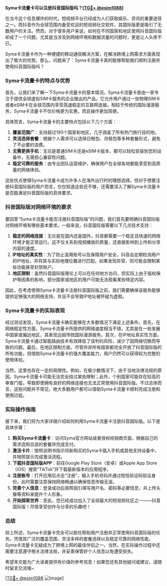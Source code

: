 **Syma卡流量卡可以注册抖音国际版吗？[[TG💪+ @esim1088](https://t.me/s/esim1088)]**

在当今这个信息爆炸的时代，短视频平台已经成为人们获取娱乐、资讯的重要途径之一。而抖音作为全球范围内备受欢迎的短视频社交软件，其国际版更是吸引了无数用户的关注。然而，对于很多用户来说，如何在不同国家和地区使用抖音国际版却成了一个问题。尤其是当涉及到网络环境和数据流量的问题时，更是让人头疼不已。

Syma卡流量卡作为一种便捷的移动通信解决方案，在解决跨境上网需求方面表现出了极大的优势。那么，问题来了：Syma卡流量卡真的能够帮助我们顺利注册并使用抖音国际版吗？

### Syma卡流量卡的特点与优势

首先，让我们来了解一下Syma卡流量卡的基本情况。Syma卡流量卡是由一家专注于提供全球虚拟SIM卡服务的企业推出的产品，它允许用户通过一张物理SIM卡或者eSIM卡在全球范围内享受高速稳定的互联网连接。相较于传统的国际漫游服务，Syma卡流量卡不仅价格更为实惠，而且操作更加简便。

具体而言，Syma卡流量卡的主要特点包括以下几个方面：

1. **覆盖范围广**：支持超过190个国家和地区，几乎涵盖了所有热门旅行目的地。
2. **灵活选择套餐**：根据个人需求可以选择日租包、月租包等多种套餐形式，避免了不必要的浪费。
3. **无需更换手机**：无论是普通SIM卡还是eSIM卡版本，都可以轻松安装到您的设备中，无需担心兼容性问题。
4. **稳定可靠的服务**：由专业团队运营维护，确保用户在全球各地都能享受到高质量的网络体验。

这些优点使得Syma卡流量卡成为许多人在海外出行时的理想选择。但对于想要注册抖音国际版的用户而言，仅仅知道这些还不够，还需要深入了解Syma卡流量卡是否能满足抖音国际版的具体要求。

### 抖音国际版对网络环境的要求

要回答“Syma卡流量卡能否注册抖音国际版”的问题，我们首先要明确抖音国际版对网络环境有哪些基本要求。一般来说，抖音国际版需要以下几点技术支持：

1. **稳定的网络连接**：无论是在国内还是国外，抖音都需要一个稳定且快速的网络环境才能正常运行。这不仅关系到视频播放的质量，还直接影响到上传和分享内容的速度。
2. **IP地址的真实性**：为了防止滥用账号以及保障用户安全，抖音会定期检测用户的IP地址，并将其与实际地理位置进行匹配。如果发现异常，则可能会限制某些功能甚至封禁账户。
3. **地区限制**：虽然抖音国际版理论上可以在任何地方访问，但实际上由于版权保护等因素的影响，部分国家或地区的用户可能无法观看某些特定内容。

因此，在考虑使用Syma卡流量卡注册抖音国际版之前，我们需要确保该服务能够提供足够强大的网络支持，并且不会导致IP地址被怀疑为虚假。

### Syma卡流量卡的实际表现

经过测试发现，Syma卡流量卡确实能够在大多数情况下满足上述条件。首先，在网络稳定性方面，Syma卡流量卡所提供的网络速度相当不错，尤其是在一些发展中国家或偏远地区，其表现远超传统国际漫游服务。其次，在IP地址真实性方面，Syma卡流量卡通过智能路由技术有效降低了误判的风险，减少了因网络切换而导致的问题。最后，在地区限制方面，尽管并非所有国家都完全开放了抖音国际版的所有功能，但借助Syma卡流量卡的强大覆盖能力，用户仍然可以获得较为完整的使用体验。

当然，这里也存在一定的局限性。例如，在极少数情况下，由于当地法律法规的原因，Syma卡流量卡可能无法完全绕过某些限制；此外，个别国家可能存在较高的审查门槛，导致即使拥有良好的网络连接也无法正常使用抖音国际版。不过总体而言，这些问题并不常见，绝大多数用户都可以借助Syma卡流量卡顺利完成注册和使用过程。

### 实际操作指南

接下来，我们将为大家详细介绍如何利用Syma卡流量卡注册抖音国际版。以下是具体步骤：

1. **购买Syma卡流量卡**：访问Syma官方网站或者授权经销商页面，根据自己的需求选购合适的套餐并完成支付。
2. **激活卡片**：按照说明书指示将新购买的Syma卡插入手机或其他支持设备中，并按照提示完成激活流程。
3. **下载抖音国际版APP**：前往Google Play Store（安卓）或Apple App Store（iOS）搜索“TikTok”并下载最新版本的应用程序。
4. **注册账号**：打开应用后点击“注册”，输入手机号码并通过短信验证码验证身份。此时需要注意保持网络畅通以确保信息传输无误。
5. **完善个人信息**：登录成功后按照指引填写用户名、密码等必要信息，并上传头像等资料来提升个人形象。
6. **开始探索世界**：至此，您已经成功加入了全球最大的短视频社区之一——抖音国际版！尽情享受创作与分享的乐趣吧！

### 总结

综上所述，Syma卡流量卡完全可以胜任帮助用户注册并正常使用抖音国际版的任务。凭借其广泛的覆盖范围、灵活多样的套餐选择以及稳定可靠的网络性能，Syma卡流量卡无疑成为了跨境上网的最佳伴侣之一。当然，在实际操作过程中还需要注意遵守相关法律法规，并妥善保管好个人信息以免遭受损失。

希望本文能为广大读者提供有价值的参考信息！如果您还有其他疑问或建议，请随时留言交流哦~

[[TG💪+ @esim1088](https://t.me/s/esim1088) ![Image](https://i.postimg.cc/4NQfJmqS/Snipaste-2025-05-13-00-14-12.png)]